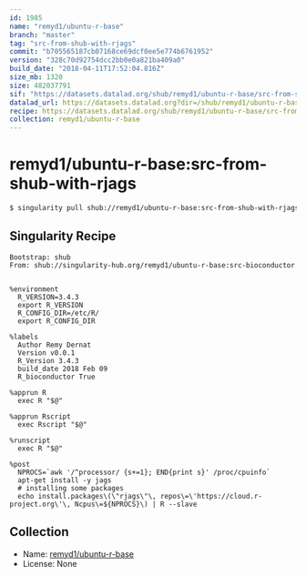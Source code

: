```yaml
---
id: 1985
name: "remyd1/ubuntu-r-base"
branch: "master"
tag: "src-from-shub-with-rjags"
commit: "b705565187cb07168ce69dcf0ee5e774b6761952"
version: "328c70d92754dcc2bb0e0a821ba409a0"
build_date: "2018-04-11T17:52:04.816Z"
size_mb: 1320
size: 482037791
sif: "https://datasets.datalad.org/shub/remyd1/ubuntu-r-base/src-from-shub-with-rjags/2018-04-11-b7055651-328c70d9/328c70d92754dcc2bb0e0a821ba409a0.simg"
datalad_url: https://datasets.datalad.org?dir=/shub/remyd1/ubuntu-r-base/src-from-shub-with-rjags/2018-04-11-b7055651-328c70d9/
recipe: https://datasets.datalad.org/shub/remyd1/ubuntu-r-base/src-from-shub-with-rjags/2018-04-11-b7055651-328c70d9/Singularity
collection: remyd1/ubuntu-r-base
---
```


# remyd1/ubuntu-r-base:src-from-shub-with-rjags

```bash
$ singularity pull shub://remyd1/ubuntu-r-base:src-from-shub-with-rjags
```

## Singularity Recipe

```singularity
Bootstrap: shub
From: shub://singularity-hub.org/remyd1/ubuntu-r-base:src-bioconductor


%environment
  R_VERSION=3.4.3
  export R_VERSION
  R_CONFIG_DIR=/etc/R/
  export R_CONFIG_DIR

%labels
  Author Remy Dernat
  Version v0.0.1
  R_Version 3.4.3
  build_date 2018 Feb 09
  R_bioconductor True

%apprun R
  exec R "$@"

%apprun Rscript
  exec Rscript "$@"

%runscript
  exec R "$@"

%post
  NPROCS=`awk '/^processor/ {s+=1}; END{print s}' /proc/cpuinfo`
  apt-get install -y jags
  # installing some packages
  echo install.packages\(\"rjags\"\, repos\=\'https://cloud.r-project.org\'\, Ncpus\=${NPROCS}\) | R --slave
```

## Collection

 - Name: [remyd1/ubuntu-r-base](https://github.com/remyd1/ubuntu-r-base)
 - License: None

